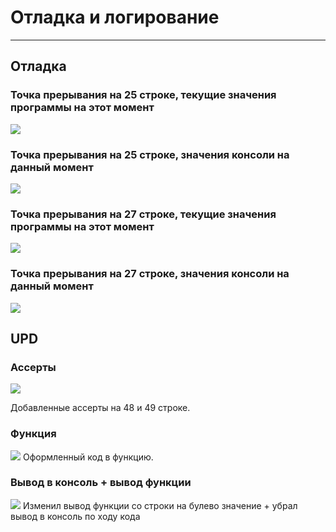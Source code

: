 # Отладка и логирование
---
## Отладка

### Точка прерывания на 25 строке, текущие значения программы на этот момент
![](1Screenshot.jpg)

### Точка прерывания на 25 строке, значения консоли на данный момент
![](2Screenshot.jpg)

### Точка прерывания на 27 строке, текущие значения программы на этот момент 
![](3Screenshot.jpg)

### Точка прерывания на 27 строке, значения консоли на данный момент
![](4Screenshot.jpg)

## UPD
### Ассерты
![](ScreenshotAsserts.png)

Добавленные ассерты на 48 и 49 строке.

### Функция
![](ScreenshotFunction.png)
Оформленный код в функцию.

### Вывод в консоль + вывод функции
![](ScreenshotWithoutSOUT&boolean.png)
Изменил вывод функции со строки на булево значение + убрал вывод в консоль по ходу кода
